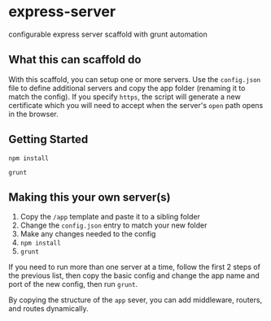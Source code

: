 express-server
==============

configurable express server scaffold with grunt automation

## What this can scaffold do

With this scaffold, you can setup one or more servers.  Use the `config.json` file
to define additional servers and copy the app folder (renaming it to match the config).
If you specify `https`, the script will generate a new certificate which you will 
need to accept when the server's `open` path opens in the browser.

## Getting Started

`npm install`

`grunt`

## Making this your own server(s)

 1. Copy the `/app` template and paste it to a sibling folder
 1. Change the `config.json` entry to match your new folder
 1. Make any changes needed to the config
 1. `npm install`
 1. `grunt`
 
If you need to run more than one server at a time, follow the first 2 steps of the previous list,
then copy the basic config and change the app name and port of the new config, then run `grunt`.

By copying the structure of the `app` sever, you can add middleware, routers, and routes dynamically.